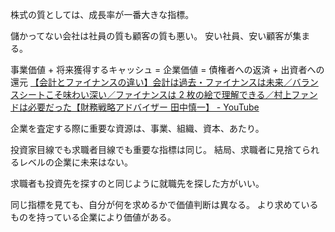 株式の質としては、成長率が一番大きな指標。

儲かってない会社は社員の質も顧客の質も悪い。
安い社員、安い顧客が集まる。

事業価値 + 将来獲得するキャッシュ = 企業価値 = 債権者への返済 + 出資者への還元
[【会計とファイナンスの違い】会計は過去・ファイナンスは未来／バランスシートこそ味わい深い／ファイナンスは 2 枚の絵で理解できる／村上ファンドは必要だった【財務戦略アドバイザー 田中慎一】 - YouTube](https://www.youtube.com/watch?v=mCXfq8IQbcQ)

企業を査定する際に重要な資源は、事業、組織、資本、あたり。

投資家目線でも求職者目線でも重要な指標は同じ。
結局、求職者に見捨てられるレベルの企業に未来はない。

求職者も投資先を探すのと同じように就職先を探した方がいい。

同じ指標を見ても、自分が何を求めるかで価値判断は異なる。
より求めているものを持っている企業により価値がある。
